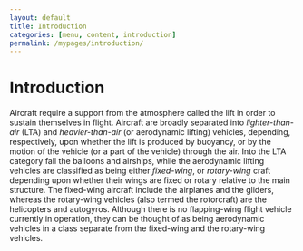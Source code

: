 ```yaml
---
layout: default
title: Introduction
categories: [menu, content, introduction]
permalink: /mypages/introduction/
---
```


# Introduction

Aircraft require a support from the atmosphere called the lift in order to sustain
themselves in flight. Aircraft are broadly separated into
*lighter-than-air* (LTA) and *heavier-than-air* (or aerodynamic lifting) vehicles, depending,
respectively, upon whether the lift is produced by buoyancy, or by the motion of
the vehicle (or a part of the vehicle) through the air. Into the LTA category fall the
balloons and airships, while the aerodynamic lifting vehicles are classified as being
either *fixed-wing*, or *rotary-wing* craft depending upon whether their wings are fixed
or rotary relative to the main structure. The fixed-wing aircraft include the airplanes
and the gliders, whereas the rotary-wing vehicles (also termed the rotorcraft) are
the helicopters and autogyros. Although there is no flapping-wing flight vehicle
currently in operation, they can be thought of as being aerodynamic vehicles in a
class separate from the fixed-wing and the rotary-wing vehicles.
